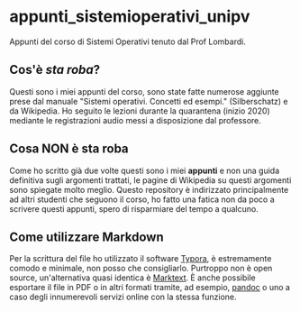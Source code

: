 # appunti_sistemioperativi_unipv
Appunti del corso di Sistemi Operativi tenuto dal Prof Lombardi. 

## Cos'è *sta roba*?
Questi sono i miei appunti del corso, sono state fatte numerose aggiunte prese dal manuale "Sistemi operativi. Concetti ed esempi." (Silberschatz) e da Wikipedia.
Ho seguito le lezioni durante la quarantena (inizio 2020) mediante le registrazioni audio messi a disposizione dal professore.

## Cosa NON è sta roba
Come ho scritto già due volte questi sono i miei **appunti** e non una guida definitiva sugli argomenti trattati, le pagine di Wikipedia su questi argomenti sono spiegate molto meglio.
Questo repository è indirizzato principalmente ad altri studenti che seguono il corso, ho fatto una fatica non da poco a scrivere questi appunti, spero di risparmiare del tempo a qualcuno.

## Come utilizzare Markdown
Per la scrittura del file ho utilizzato il software [Typora](https://typora.io/), è estremamente comodo e minimale, non posso che consigliarlo. Purtroppo non è open source, un'alternativa quasi identica è [Marktext](https://github.com/marktext/marktext). È anche possibile esportare il file in PDF o in altri formati tramite, ad esempio, [pandoc](https://github.com/jgm/pandoc) o uno a caso degli innumerevoli servizi online con la stessa funzione.
